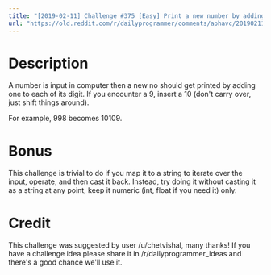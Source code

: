```yaml
---
title: "[2019-02-11] Challenge #375 [Easy] Print a new number by adding one to each of its digit"
url: "https://old.reddit.com/r/dailyprogrammer/comments/aphavc/20190211_challenge_375_easy_print_a_new_number_by/"
---
```


# Description

A number is input in computer then a new no should get printed by adding one to each of its digit. If you encounter a 9, insert a 10 (don't carry over, just shift things around). 

For example, 998 becomes 10109.

# Bonus

This challenge is trivial to do if you map it to a string to iterate over the input, operate, and then cast it back. Instead, try doing it without casting it as a string at any point, keep it numeric (int, float if you need it) only.

# Credit

This challenge was suggested by user /u/chetvishal, many thanks! If you have a challenge idea please share it in /r/dailyprogrammer_ideas and there's a good chance we'll use it. 